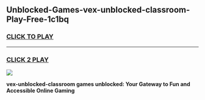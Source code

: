 
## Unblocked-Games-vex-unblocked-classroom-Play-Free-1c1bq
<h3>
<a href="https://premium76.site?title=vex-unblocked-classroom&ref=23A">CLICK TO PLAY</a></h3>
<hr>

<h3>
<a href="https://premium76.site?title=vex-unblocked-classroom&ref=23A">CLICK 2 PLAY</a>
  
</h3>

<a href="https://premium76.site?title=vex-unblocked-classroom&ref=23A"><img src="https://clearcache.store/games.png"></a>


**vex-unblocked-classroom games unblocked: Your Gateway to Fun and Accessible Online Gaming**
